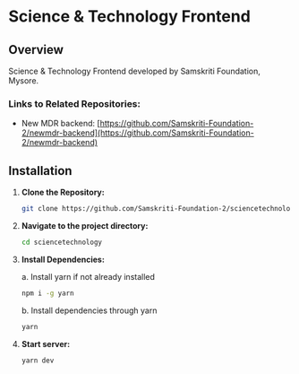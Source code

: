 # Science & Technology Frontend

## Overview

Science & Technology Frontend developed by Samskriti Foundation, Mysore.

### Links to Related Repositories:
  
- New MDR backend: [https://github.com/Samskriti-Foundation-2/newmdr-backend](https://github.com/Samskriti-Foundation-2/newmdr-backend)

## Installation

1. **Clone the Repository:**

   ```bash
   git clone https://github.com/Samskriti-Foundation-2/sciencetechnology
   ```
   
2. **Navigate to the project directory:**
  
    ```bash
    cd sciencetechnology
    ```

3. **Install Dependencies:**
   
    a. Install yarn if not already installed

    ```bash
    npm i -g yarn
    ```
    
    b. Install dependencies through yarn

   ```bash
   yarn
   ```

3. **Start server:**

   ```bash
   yarn dev
   ```
